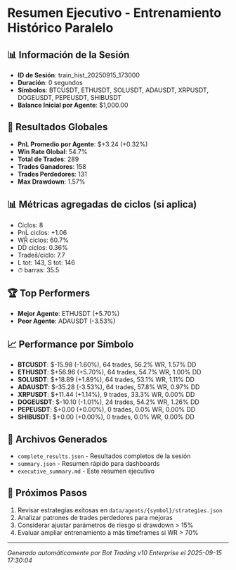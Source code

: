 # Resumen Ejecutivo - Entrenamiento Histórico Paralelo

## 📊 Información de la Sesión
- **ID de Sesión**: train_hist_20250915_173000
- **Duración**: 0 segundos
- **Símbolos**: BTCUSDT, ETHUSDT, SOLUSDT, ADAUSDT, XRPUSDT, DOGEUSDT, PEPEUSDT, SHIBUSDT
- **Balance Inicial por Agente**: $1,000.00

## 🎯 Resultados Globales
- **PnL Promedio por Agente**: $+3.24 (+0.32%)
- **Win Rate Global**: 54.7%
- **Total de Trades**: 289
- **Trades Ganadores**: 158
- **Trades Perdedores**: 131
- **Max Drawdown**: 1.57%

## 📊 Métricas agregadas de ciclos (si aplica)
- Ciclos: 8
- PnL̄ ciclos: +1.06
- WR̄ ciclos: 60.7%
- DD̄ ciclos: 0.36%
- Trades̄/ciclo: 7.7
- L tot: 143, S tot: 146
- ⏱̄ barras: 35.5


## 🏆 Top Performers
- **Mejor Agente**: ETHUSDT (+5.70%)
- **Peor Agente**: ADAUSDT (-3.53%)

## 📈 Performance por Símbolo
- **BTCUSDT**: $-15.98 (-1.60%), 64 trades, 56.2% WR, 1.57% DD
- **ETHUSDT**: $+56.96 (+5.70%), 64 trades, 54.7% WR, 1.00% DD
- **SOLUSDT**: $+18.89 (+1.89%), 64 trades, 53.1% WR, 1.11% DD
- **ADAUSDT**: $-35.28 (-3.53%), 64 trades, 57.8% WR, 0.97% DD
- **XRPUSDT**: $+11.44 (+1.14%), 9 trades, 33.3% WR, 0.00% DD
- **DOGEUSDT**: $-10.10 (-1.01%), 24 trades, 54.2% WR, 1.26% DD
- **PEPEUSDT**: $+0.00 (+0.00%), 0 trades, 0.0% WR, 0.00% DD
- **SHIBUSDT**: $+0.00 (+0.00%), 0 trades, 0.0% WR, 0.00% DD

## 📁 Archivos Generados
- `complete_results.json` - Resultados completos de la sesión
- `summary.json` - Resumen rápido para dashboards
- `executive_summary.md` - Este resumen ejecutivo

## 🎯 Próximos Pasos
1. Revisar estrategias exitosas en `data/agents/{symbol}/strategies.json`
2. Analizar patrones de trades perdedores para mejoras
3. Considerar ajustar parámetros de riesgo si drawdown > 15%
4. Evaluar ampliar entrenamiento a más timeframes si WR > 70%

---
*Generado automáticamente por Bot Trading v10 Enterprise el 2025-09-15 17:30:04*
